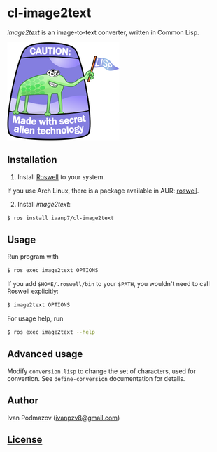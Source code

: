 # cl-image2text

*image2text* is an image-to-text converter, written in Common Lisp.

![Alien technology](lisplogo_fancy_256.png)

## Installation

1. Install [Roswell](https://github.com/roswell/roswell) to your system.

If you use Arch Linux, there is a package available in AUR: [roswell](https://aur.archlinux.org/packages/roswell/).

2. Install *image2text*:

```sh
$ ros install ivanp7/cl-image2text
```

## Usage

Run program with

```sh
$ ros exec image2text OPTIONS
```

If you add `$HOME/.roswell/bin` to your `$PATH`, 
you wouldn't need to call Roswell explicitly:

```sh
$ image2text OPTIONS
```

For usage help, run

```sh
$ ros exec image2text --help
```

## Advanced usage

Modify `conversion.lisp` to change the set of characters, used for convertion.
See `define-conversion` documentation for details.

## Author

Ivan Podmazov (ivanpzv8@gmail.com)

## [License](LICENSE)

